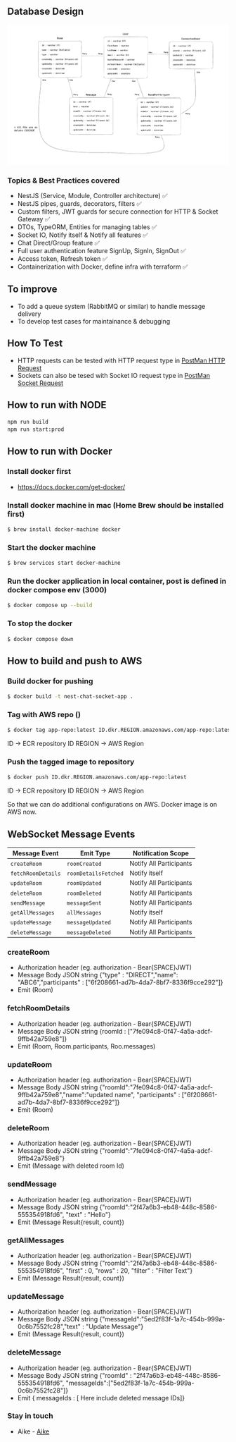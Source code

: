 ## Database Design

![DB Design](https://github.com/AikeNyanLynnOo/chat-api-nest/blob/main/assets/db_design.png?raw=true)

### Topics & Best Practices covered

- NestJS (Service, Module, Controller architecture) ✅
- NestJS pipes, guards, decorators, filters ✅
- Custom filters, JWT guards for secure connection for HTTP & Socket Gateway ✅
- DTOs, TypeORM, Entities for managing tables ✅
- Socket IO, Notify itself & Notify all features ✅
- Chat Direct/Group feature ✅
- Full user authentication feature SignUp, SignIn, SignOut ✅
- Access token, Refresh token ✅
- Containerization with Docker, define infra with terraform ✅

## To improve

- To add a queue system (RabbitMQ or similar) to handle message delivery
- To develop test cases for maintainance & debugging


## How To Test

- HTTP requests can be tested with HTTP request type in [PostMan HTTP Request](https://learning.postman.com/docs/sending-requests/create-requests/request-basics/)
- Sockets can also be tesed with Socket IO request type in [PostMan Socket Request](https://learning.postman.com/docs/sending-requests/websocket/create-a-websocket-request/)


## How to run with NODE

```bash
npm run build
npm run start:prod
```

## How to run with Docker

### Install docker first

- https://docs.docker.com/get-docker/

### Install docker machine in mac (Home Brew should be installed first)

```bash
$ brew install docker-machine docker
```

### Start the docker machine

```bash
$ brew services start docker-machine
```

### Run the docker application in local container, post is defined in docker compose env (3000)

```bash
$ docker compose up --build
```

### To stop the docker

```bash
$ docker compose down
```

## How to build and push to AWS

### Build docker for pushing

```bash
$ docker build -t nest-chat-socket-app .
```

### Tag with AWS repo ()

```bash
$ docker tag app-repo:latest ID.dkr.REGION.amazonaws.com/app-repo:latest
```

ID -> ECR repository ID
REGION -> AWS Region

### Push the tagged image to repository

```bash
$ docker push ID.dkr.REGION.amazonaws.com/app-repo:latest
```

ID -> ECR repository ID
REGION -> AWS Region

So that we can do additional configurations on AWS. Docker image is on AWS now.

## WebSocket Message Events

| Message Event      | Emit Type            | Notification Scope      |
| ------------------ | -------------------- | ----------------------- |
| `createRoom`       | `roomCreated`        | Notify All Participants |
| `fetchRoomDetails` | `roomDetailsFetched` | Notify itself           |
| `updateRoom`       | `roomUpdated`        | Notify All Participants |
| `deleteRoom`       | `roomDeleted`        | Notify All Participants |
| `sendMessage`      | `messageSent`        | Notify All Participants |
| `getAllMessages`   | `allMessages`        | Notify itself           |
| `updateMessage`    | `messageUpdated`     | Notify All Participants |
| `deleteMessage`    | `messageDeleted`     | Notify All Participants |

### createRoom

- Authorization header (eg. authorization - Bear{SPACE}JWT)
- Message Body JSON string
  {"type" : "DIRECT","name": "ABC6","participants" : ["6f208661-ad7b-4da7-8bf7-8336f9cce292"]}
- Emit (Room)

### fetchRoomDetails

- Authorization header (eg. authorization - Bear{SPACE}JWT)
- Message Body JSON string
  {roomId : ["7fe094c8-0f47-4a5a-adcf-9ffb42a759e8"]}
- Emit (Room, Room.participants, Roo.messages)

### updateRoom

- Authorization header (eg. authorization - Bear{SPACE}JWT)
- Message Body JSON string
  {"roomId":"7fe094c8-0f47-4a5a-adcf-9ffb42a759e8","name":"updated name", "participants" : ["6f208661-ad7b-4da7-8bf7-8336f9cce292"]}
- Emit (Room)

### deleteRoom

- Authorization header (eg. authorization - Bear{SPACE}JWT)
- Message Body JSON string
  {"roomId":"7fe094c8-0f47-4a5a-adcf-9ffb42a759e8"}
- Emit (Message with deleted room Id)

### sendMessage

- Authorization header (eg. authorization - Bear{SPACE}JWT)
- Message Body JSON string
  {"roomId":"2f47a6b3-eb48-448c-8586-555354918fd6", "text" : "Hello"}
- Emit (Message Result{result, count})

### getAllMessages

- Authorization header (eg. authorization - Bear{SPACE}JWT)
- Message Body JSON string
  {"roomId":"2f47a6b3-eb48-448c-8586-555354918fd6", "first" : 0, "rows" : 20, "filter" : "Filter Text"}
- Emit (Message Result{result, count})

### updateMessage

- Authorization header (eg. authorization - Bear{SPACE}JWT)
- Message Body JSON string
  {"messageId":"5ed2f83f-1a7c-454b-999a-0c6b7552fc28","text" : "Update Message"}
- Emit (Message Result{result, count})

### deleteMessage

- Authorization header (eg. authorization - Bear{SPACE}JWT)
- Message Body JSON string
  {"roomId" : "2f47a6b3-eb48-448c-8586-555354918fd6", "messageIds":["5ed2f83f-1a7c-454b-999a-0c6b7552fc28"]}
- Emit { messageIds : [ Here include deleted message IDs]}

### Stay in touch

- Aike - [Aike](aikenyanlynnoo.dev@gmail.com)
